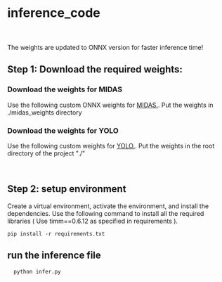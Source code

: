 # inference_code 

<br/><br/>
The weights are updated to ONNX version for faster inference time!

## Step 1: Download the required weights: 
 ### Download the weights for MIDAS
   Use the following custom ONNX weights for [MIDAS.](https://github.com/pranav-kale-01/inference_code/releases/download/v1.0.1/test.onnx). Put the weights in ./midas_weights directory 

 ### Download the weights for YOLO
   Use the following custom weights for [YOLO.](https://github.com/pranav-kale-01/inference_code/releases/download/v0.0.1/yolov5x.pt). Put the weights in the root directory of the project "./"

<br/>

## Step 2: setup environment

  Create a virtual environment, activate the environment, and install the dependencies. Use the following command to install all the required libraries ( Use timm==0.6.12 as specified in requirements ).
  
   ```
   pip install -r requirements.txt
   ```


## run the inference file 

  ```
    python infer.py
  ```
